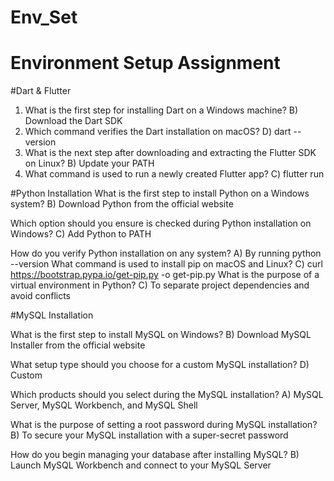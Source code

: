 # Env_Set

# Environment Setup Assignment

#Dart & Flutter

1. What is the first step for installing Dart on a Windows machine?
B) Download the Dart SDK
2. Which command verifies the Dart installation on macOS?
D) dart --version
3. What is the next step after downloading and extracting the Flutter SDK on Linux?
B) Update your PATH
4. What command is used to run a newly created Flutter app?
C) flutter run

#Python Installation
What is the first step to install Python on a Windows system?
B) Download Python from the official website

Which option should you ensure is checked during Python installation on Windows?
C) Add Python to PATH

How do you verify Python installation on any system?
A) By running python --version
What command is used to install pip on macOS and Linux?
C) curl https://bootstrap.pypa.io/get-pip.py -o get-pip.py
What is the purpose of a virtual environment in Python?
C) To separate project dependencies and avoid conflicts

#MySQL Installation

What is the first step to install MySQL on Windows?
B) Download MySQL Installer from the official website

What setup type should you choose for a custom MySQL installation?
D) Custom

Which products should you select during the MySQL installation?
A) MySQL Server, MySQL Workbench, and MySQL Shell


What is the purpose of setting a root password during MySQL installation?
B) To secure your MySQL installation with a super-secret password


How do you begin managing your database after installing MySQL?
B) Launch MySQL Workbench and connect to your MySQL Server

